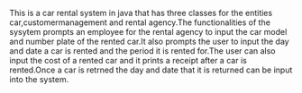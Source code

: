 This is a car rental system in java that has three classes for the entities car,customermanagement and rental agency.The functionalities of the sysytem prompts an employee for the rental agency to input the car model and number plate of the rented car.It also prompts the user to input the day and date a car is rented and the period it is rented for.The user can also input the cost of a rented car and it prints a receipt after a car is rented.Once a car is retrned the day and date that it is returned can be input into the system.
